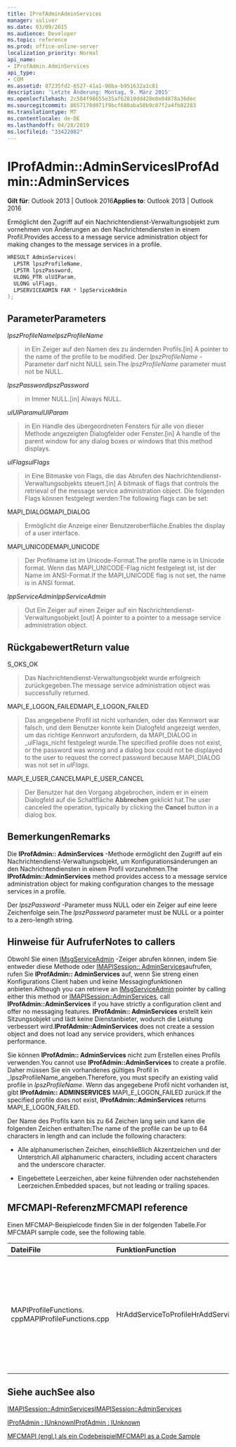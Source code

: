 ```yaml
---
title: IProfAdminAdminServices
manager: soliver
ms.date: 03/09/2015
ms.audience: Developer
ms.topic: reference
ms.prod: office-online-server
localization_priority: Normal
api_name:
- IProfAdmin.AdminServices
api_type:
- COM
ms.assetid: 87235fd2-6527-41a1-98ba-b951632a1c81
description: 'Letzte Änderung: Montag, 9. März 2015'
ms.openlocfilehash: 2c504f98655e35af62810dd428e8e04878a36dec
ms.sourcegitcommit: 8657170d071f9bcf680aba50b9c07f2a4fb82283
ms.translationtype: MT
ms.contentlocale: de-DE
ms.lasthandoff: 04/28/2019
ms.locfileid: "33422082"
---
```

# <a name="iprofadminadminservices"></a><span data-ttu-id="ae6bb-103">IProfAdmin::AdminServices</span><span class="sxs-lookup"><span data-stu-id="ae6bb-103">IProfAdmin::AdminServices</span></span>

  
  
<span data-ttu-id="ae6bb-104">**Gilt für**: Outlook 2013 | Outlook 2016</span><span class="sxs-lookup"><span data-stu-id="ae6bb-104">**Applies to**: Outlook 2013 | Outlook 2016</span></span> 
  
<span data-ttu-id="ae6bb-105">Ermöglicht den Zugriff auf ein Nachrichtendienst-Verwaltungsobjekt zum vornehmen von Änderungen an den Nachrichtendiensten in einem Profil.</span><span class="sxs-lookup"><span data-stu-id="ae6bb-105">Provides access to a message service administration object for making changes to the message services in a profile.</span></span>
  
```cpp
HRESULT AdminServices(
  LPSTR lpszProfileName,
  LPSTR lpszPassword,
  ULONG_PTR ulUIParam,
  ULONG ulFlags,
  LPSERVICEADMIN FAR * lppServiceAdmin
);
```

## <a name="parameters"></a><span data-ttu-id="ae6bb-106">Parameter</span><span class="sxs-lookup"><span data-stu-id="ae6bb-106">Parameters</span></span>

 <span data-ttu-id="ae6bb-107">_lpszProfileName_</span><span class="sxs-lookup"><span data-stu-id="ae6bb-107">_lpszProfileName_</span></span>
  
> <span data-ttu-id="ae6bb-108">in Ein Zeiger auf den Namen des zu ändernden Profils.</span><span class="sxs-lookup"><span data-stu-id="ae6bb-108">[in] A pointer to the name of the profile to be modified.</span></span> <span data-ttu-id="ae6bb-109">Der _lpszProfileName_ -Parameter darf nicht NULL sein.</span><span class="sxs-lookup"><span data-stu-id="ae6bb-109">The  _lpszProfileName_ parameter must not be NULL.</span></span> 
    
 <span data-ttu-id="ae6bb-110">_lpszPassword_</span><span class="sxs-lookup"><span data-stu-id="ae6bb-110">_lpszPassword_</span></span>
  
> <span data-ttu-id="ae6bb-111">in Immer NULL.</span><span class="sxs-lookup"><span data-stu-id="ae6bb-111">[in] Always NULL.</span></span> 
    
 <span data-ttu-id="ae6bb-112">_ulUIParam_</span><span class="sxs-lookup"><span data-stu-id="ae6bb-112">_ulUIParam_</span></span>
  
> <span data-ttu-id="ae6bb-113">in Ein Handle des übergeordneten Fensters für alle von dieser Methode angezeigten Dialogfelder oder Fenster.</span><span class="sxs-lookup"><span data-stu-id="ae6bb-113">[in] A handle of the parent window for any dialog boxes or windows that this method displays.</span></span>
    
 <span data-ttu-id="ae6bb-114">_ulFlags_</span><span class="sxs-lookup"><span data-stu-id="ae6bb-114">_ulFlags_</span></span>
  
> <span data-ttu-id="ae6bb-115">in Eine Bitmaske von Flags, die das Abrufen des Nachrichtendienst-Verwaltungsobjekts steuert.</span><span class="sxs-lookup"><span data-stu-id="ae6bb-115">[in] A bitmask of flags that controls the retrieval of the message service administration object.</span></span> <span data-ttu-id="ae6bb-116">Die folgenden Flags können festgelegt werden:</span><span class="sxs-lookup"><span data-stu-id="ae6bb-116">The following flags can be set:</span></span>
    
<span data-ttu-id="ae6bb-117">MAPI_DIALOG</span><span class="sxs-lookup"><span data-stu-id="ae6bb-117">MAPI_DIALOG</span></span> 
  
> <span data-ttu-id="ae6bb-118">Ermöglicht die Anzeige einer Benutzeroberfläche.</span><span class="sxs-lookup"><span data-stu-id="ae6bb-118">Enables the display of a user interface.</span></span> 
    
<span data-ttu-id="ae6bb-119">MAPI_UNICODE</span><span class="sxs-lookup"><span data-stu-id="ae6bb-119">MAPI_UNICODE</span></span> 
  
> <span data-ttu-id="ae6bb-120">Der Profilname ist im Unicode-Format.</span><span class="sxs-lookup"><span data-stu-id="ae6bb-120">The profile name is in Unicode format.</span></span> <span data-ttu-id="ae6bb-121">Wenn das MAPI_UNICODE-Flag nicht festgelegt ist, ist der Name im ANSI-Format.</span><span class="sxs-lookup"><span data-stu-id="ae6bb-121">If the MAPI_UNICODE flag is not set, the name is in ANSI format.</span></span>
    
 <span data-ttu-id="ae6bb-122">_lppServiceAdmin_</span><span class="sxs-lookup"><span data-stu-id="ae6bb-122">_lppServiceAdmin_</span></span>
  
> <span data-ttu-id="ae6bb-123">Out Ein Zeiger auf einen Zeiger auf ein Nachrichtendienst-Verwaltungsobjekt.</span><span class="sxs-lookup"><span data-stu-id="ae6bb-123">[out] A pointer to a pointer to a message service administration object.</span></span>
    
## <a name="return-value"></a><span data-ttu-id="ae6bb-124">Rückgabewert</span><span class="sxs-lookup"><span data-stu-id="ae6bb-124">Return value</span></span>

<span data-ttu-id="ae6bb-125">S_OK</span><span class="sxs-lookup"><span data-stu-id="ae6bb-125">S_OK</span></span> 
  
> <span data-ttu-id="ae6bb-126">Das Nachrichtendienst-Verwaltungsobjekt wurde erfolgreich zurückgegeben.</span><span class="sxs-lookup"><span data-stu-id="ae6bb-126">The message service administration object was successfully returned.</span></span>
    
<span data-ttu-id="ae6bb-127">MAPI_E_LOGON_FAILED</span><span class="sxs-lookup"><span data-stu-id="ae6bb-127">MAPI_E_LOGON_FAILED</span></span> 
  
> <span data-ttu-id="ae6bb-128">Das angegebene Profil ist nicht vorhanden, oder das Kennwort war falsch, und dem Benutzer konnte kein Dialogfeld angezeigt werden, um das richtige Kennwort anzufordern, da MAPI_DIALOG in _ulFlags_nicht festgelegt wurde.</span><span class="sxs-lookup"><span data-stu-id="ae6bb-128">The specified profile does not exist, or the password was wrong and a dialog box could not be displayed to the user to request the correct password because MAPI_DIALOG was not set in  _ulFlags_.</span></span>
    
<span data-ttu-id="ae6bb-129">MAPI_E_USER_CANCEL</span><span class="sxs-lookup"><span data-stu-id="ae6bb-129">MAPI_E_USER_CANCEL</span></span> 
  
> <span data-ttu-id="ae6bb-130">Der Benutzer hat den Vorgang abgebrochen, indem er in einem Dialogfeld auf die Schaltfläche **Abbrechen** geklickt hat.</span><span class="sxs-lookup"><span data-stu-id="ae6bb-130">The user canceled the operation, typically by clicking the **Cancel** button in a dialog box.</span></span> 
    
## <a name="remarks"></a><span data-ttu-id="ae6bb-131">Bemerkungen</span><span class="sxs-lookup"><span data-stu-id="ae6bb-131">Remarks</span></span>

<span data-ttu-id="ae6bb-132">Die **IProfAdmin:: AdminServices** -Methode ermöglicht den Zugriff auf ein Nachrichtendienst-Verwaltungsobjekt, um Konfigurationsänderungen an den Nachrichtendiensten in einem Profil vorzunehmen.</span><span class="sxs-lookup"><span data-stu-id="ae6bb-132">The **IProfAdmin::AdminServices** method provides access to a message service administration object for making configuration changes to the message services in a profile.</span></span> 
  
 <span data-ttu-id="ae6bb-133">Der _lpszPassword_ -Parameter muss NULL oder ein Zeiger auf eine leere Zeichenfolge sein.</span><span class="sxs-lookup"><span data-stu-id="ae6bb-133">The  _lpszPassword_ parameter must be NULL or a pointer to a zero-length string.</span></span> 
  
## <a name="notes-to-callers"></a><span data-ttu-id="ae6bb-134">Hinweise für Aufrufer</span><span class="sxs-lookup"><span data-stu-id="ae6bb-134">Notes to callers</span></span>

<span data-ttu-id="ae6bb-135">Obwohl Sie einen [IMsgServiceAdmin](imsgserviceadminiunknown.md) -Zeiger abrufen können, indem Sie entweder diese Methode oder [IMAPISession:: AdminServices](imapisession-adminservices.md)aufrufen, rufen Sie **IProfAdmin:: AdminServices** auf, wenn Sie streng einen Konfigurations Client haben und keine Messagingfunktionen anbieten.</span><span class="sxs-lookup"><span data-stu-id="ae6bb-135">Although you can retrieve an [IMsgServiceAdmin](imsgserviceadminiunknown.md) pointer by calling either this method or [IMAPISession::AdminServices](imapisession-adminservices.md), call **IProfAdmin::AdminServices** if you have strictly a configuration client and offer no messaging features.</span></span> <span data-ttu-id="ae6bb-136">**IProfAdmin:: AdminServices** erstellt kein Sitzungsobjekt und lädt keine Dienstanbieter, wodurch die Leistung verbessert wird.</span><span class="sxs-lookup"><span data-stu-id="ae6bb-136">**IProfAdmin::AdminServices** does not create a session object and does not load any service providers, which enhances performance.</span></span> 
  
<span data-ttu-id="ae6bb-137">Sie können **IProfAdmin:: AdminServices** nicht zum Erstellen eines Profils verwenden.</span><span class="sxs-lookup"><span data-stu-id="ae6bb-137">You cannot use **IProfAdmin::AdminServices** to create a profile.</span></span> <span data-ttu-id="ae6bb-138">Daher müssen Sie ein vorhandenes gültiges Profil in _lpszProfileName_angeben.</span><span class="sxs-lookup"><span data-stu-id="ae6bb-138">Therefore, you must specify an existing valid profile in  _lpszProfileName_.</span></span> <span data-ttu-id="ae6bb-139">Wenn das angegebene Profil nicht vorhanden ist, gibt **IProfAdmin:: ADMINSERVICES** MAPI_E_LOGON_FAILED zurück.</span><span class="sxs-lookup"><span data-stu-id="ae6bb-139">If the specified profile does not exist, **IProfAdmin::AdminServices** returns MAPI_E_LOGON_FAILED.</span></span> 
  
<span data-ttu-id="ae6bb-140">Der Name des Profils kann bis zu 64 Zeichen lang sein und kann die folgenden Zeichen enthalten:</span><span class="sxs-lookup"><span data-stu-id="ae6bb-140">The name of the profile can be up to 64 characters in length and can include the following characters:</span></span>
  
- <span data-ttu-id="ae6bb-141">Alle alphanumerischen Zeichen, einschließlich Akzentzeichen und der Unterstrich.</span><span class="sxs-lookup"><span data-stu-id="ae6bb-141">All alphanumeric characters, including accent characters and the underscore character.</span></span> 
    
- <span data-ttu-id="ae6bb-142">Eingebettete Leerzeichen, aber keine führenden oder nachstehenden Leerzeichen.</span><span class="sxs-lookup"><span data-stu-id="ae6bb-142">Embedded spaces, but not leading or trailing spaces.</span></span>
    
## <a name="mfcmapi-reference"></a><span data-ttu-id="ae6bb-143">MFCMAPI-Referenz</span><span class="sxs-lookup"><span data-stu-id="ae6bb-143">MFCMAPI reference</span></span>

<span data-ttu-id="ae6bb-144">Einen MFCMAP-Beispielcode finden Sie in der folgenden Tabelle.</span><span class="sxs-lookup"><span data-stu-id="ae6bb-144">For MFCMAPI sample code, see the following table.</span></span>
  
|<span data-ttu-id="ae6bb-145">**Datei**</span><span class="sxs-lookup"><span data-stu-id="ae6bb-145">**File**</span></span>|<span data-ttu-id="ae6bb-146">**Funktion**</span><span class="sxs-lookup"><span data-stu-id="ae6bb-146">**Function**</span></span>|<span data-ttu-id="ae6bb-147">**Comment**</span><span class="sxs-lookup"><span data-stu-id="ae6bb-147">**Comment**</span></span>|
|:-----|:-----|:-----|
|<span data-ttu-id="ae6bb-148">MAPIProfileFunctions. cpp</span><span class="sxs-lookup"><span data-stu-id="ae6bb-148">MAPIProfileFunctions.cpp</span></span>  <br/> | <span data-ttu-id="ae6bb-149">HrAddServiceToProfile</span><span class="sxs-lookup"><span data-stu-id="ae6bb-149">HrAddServiceToProfile</span></span>  <br/> |<span data-ttu-id="ae6bb-150">MFCMAPI verwendet die **IProfAdmin:: AdminServices** -Methode, um ein Nachrichtendienst-Verwaltungsobjekt für das ausgewählte Profil zum Hinzufügen von Diensten zu öffnen.</span><span class="sxs-lookup"><span data-stu-id="ae6bb-150">MFCMAPI uses the **IProfAdmin::AdminServices** method to open a message service administration object for the selected profile to add services.</span></span>  <br/> |
   
## <a name="see-also"></a><span data-ttu-id="ae6bb-151">Siehe auch</span><span class="sxs-lookup"><span data-stu-id="ae6bb-151">See also</span></span>



[<span data-ttu-id="ae6bb-152">IMAPISession::AdminServices</span><span class="sxs-lookup"><span data-stu-id="ae6bb-152">IMAPISession::AdminServices</span></span>](imapisession-adminservices.md)
  
[<span data-ttu-id="ae6bb-153">IProfAdmin : IUnknown</span><span class="sxs-lookup"><span data-stu-id="ae6bb-153">IProfAdmin : IUnknown</span></span>](iprofadminiunknown.md)


[<span data-ttu-id="ae6bb-154">MFCMAPI (engl.) als ein Codebeispiel</span><span class="sxs-lookup"><span data-stu-id="ae6bb-154">MFCMAPI as a Code Sample</span></span>](mfcmapi-as-a-code-sample.md)

